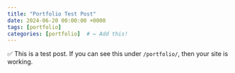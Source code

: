 ```yaml
---
title: "Portfolio Test Post"
date: 2024-06-20 00:00:00 +0000
tags: [portfolio]
categories: [portfolio]  # ← Add this!
---
```


✅ This is a test post. If you can see this under `/portfolio/`, then your site is working.
